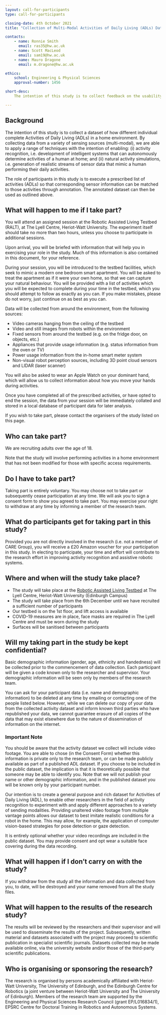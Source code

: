```yaml
---
layout: call-for-participants
type: call-for-participants

closing-date: 4th October 2021
title: "Collection of Multi-Modal Activities of Daily Living (ADLs) Dataset"

contacts:
    - name: Ronnie Smith
      email: ras35@hw.ac.uk
    - name: Scott MacLeod
      email: sam19@hw.ac.uk
    - name: Mauro Dragone
      email: m.dragone@hw.ac.uk

ethics:
    school: Engineering & Physical Sciences
    approval-number: 1456

short-desc:
    The intention of this study is to collect feedback on the usability of a natural language-based approach to annotation of Activities of Daily Living (ADLs) in a home environment. Participants will be asked to perform several forms of annotation and then asked to provide usability feedback for each.

---
```


## Background
The intention of this study is to collect a dataset of how different individual complete Activities of Daily Living (ADLs) in a home environment. By collecting data from a variety of sensing sources (multi-modal), we are able to apply a range of techniques with the intention of enabling: (i) activity recognition, i.e. development of intelligent systems that can autonomously determine activities of a human at home; and (ii) natural activity simulations, i.e. generation of realistic streams of sensor data that mimic a human performing their daily activities.

The role of participants in this study is to execute a prescribed list of activities (ADLs) so that corresponding sensor information can be matched to those activities through annotation. The annotated dataset can then be used as outlined above.

## What will happen to me if I take part?
You will attend an assigned session at the Robotic Assisted Living Testbed (RALT), at The Lyell Centre, Heriot-Watt University. The experiment itself should take no more than two hours, unless you choose to participate in additional sessions.

Upon arrival, you will be briefed with information that will help you in exercising your role in the study. Much of this information is also contained in this document, for your reference.

During your session, you will be introduced to the testbed facilities, which seek to mimic a modern one bedroom smart apartment. You will be asked to treat the apartment as if it were your own home, so that we can capture your natural behaviour. You will be provided with a list of activities which you will be expected to complete during your time in the testbed, which you should attempt to follow as exactly as you can. If you make mistakes, please do not worry, just continue on as best as you can.

Data will be collected from around the environment, from the following sources:
* Video cameras hanging from the ceiling of the testbed
* Video and still images from robots within the environment
* Fixed sensors from around the testbed (e.g. on the fridge door, on objects, etc.)
* Appliances that provide usage information (e.g. status information from the oven or TV)
* Power usage information from the in-home smart meter system
* Non-visual robot perception sources, including 3D point cloud sensors and LIDAR (laser scanner)

You will also be asked to wear an Apple Watch on your dominant hand, which will allow us to collect information about how you move your hands during activities.

Once you have completed all of the prescribed activities, or have opted to end the session, the data from your session will be immediately collated and stored in a local database of participant data for later analysis.

If you wish to take part, please contact the organisers of the study listed on this page.

## Who can take part?
We are recruiting adults over the age of 18.

Note that the study will involve performing activities in a home environment that has not been modified for those with specific access requirements. 

## Do I have to take part?
Taking part is entirely voluntary. You may choose not to take part or subsequently cease participation at any time. We will ask you to sign a consent form to show you agreed to take part. You may exercise your right to withdraw at any time by informing a member of the research team.

## What do participants get for taking part in this study?
Provided you are not directly involved in the research (i.e. not a member of CARE Group), you will receive a £20 Amazon voucher for your participation in this study. In electing to participate, your time and effort will contribute to the research effort in improving activity recognition and assistive robotic systems.

## Where and when will the study take place?
* The study will take place at the [Robotic Assisted Living Testbed](https://ralt.hw.ac.uk) at The Lyell Centre, Heriot-Watt University (Edinburgh Campus)
* The study will take place from the 6th December until we have recruited a sufficient number of participants
* Our testbed is on the 1st floor, and lift access is available
* COVID-19 measures are in place, face masks are required in The Lyell Centre and must be worn during the study
* Surfaces will be sanitised between participants

## Will my taking part in the study be kept confidential?
Basic demographic information (gender, age, ethnicity and handedness) will be collected prior to the commencement of data collection. Each participant will be given a code known only to the researcher and supervisor. Your demographic information will be seen only by members of the research team.

You can ask for your participant data (i.e. name and demographic information) to be deleted at any time by emailing or contacting one of the people listed below. However, while we can delete our copy of your data from the collected activity dataset and inform known third parties who have republished your data, we cannot guarantee erasure of all copies of the data that may exist elsewhere due to the nature of dissemination of information on the internet.

### Important Note

You should be aware that the activity dataset we collect will include video footage. You are able to chose (in the Consent Form) whether this information is private only to the research team, or can be made publicly available as part of a published ADL dataset. If you choose to be included in the public dataset, the implication is that it is theoretically possible that someone may be able to identify you. Note that we will not publish your name or other demographic information, and in the published dataset you will be known only by your participant number.

Our intention is to create a general purpose and rich dataset for Activities of Daily Living (ADL), to enable other researchers in the field of activity recognition to experiment with and apply different approaches to a variety of sending modalities. Providing unaltered video footage from multiple vantage points allows our dataset to best imitate realistic conditions for a robot in the home. This may allow, for example, the application of computer vision-based strategies for pose detection or gaze detection.

It is entirely optional whether your video recordings are included in the public dataset. You may provide consent and opt wear a suitable face covering during the data recording.

## What will happen if I don’t carry on with the study?
If you withdraw from the study all the information and data collected from you, to date, will be destroyed and your name removed from all the study files.

## What will happen to the results of the research study?
The results will be reviewed by the researchers and their supervisor and will be used to disseminate the results of the project. Subsequently, written material and datasets associated with the project may proceed to scientific publication in specialist scientific journals. Datasets collected may be made available online, via the university website and/or those of the third-party scientific publications.

## Who is organising or sponsoring the research?
The research is organised by persons academically affiliated with Heriot-Watt University, The University of Edinburgh, and the Edinburgh Centre for Robotics (a joint venture between Heriot-Watt University and The University of Edinburgh). Members of the research team are supported by the Engineering and Physical Sciences Research Council (grant EP/L016834/1), EPSRC Centre for Doctoral Training in Robotics and Autonomous Systems.